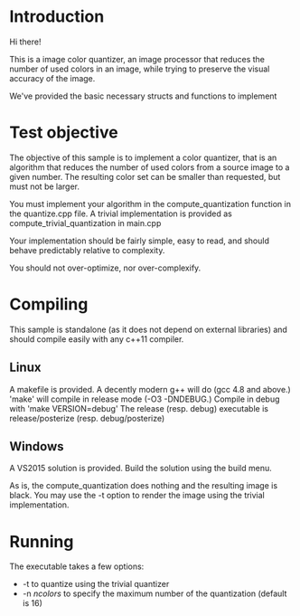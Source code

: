 
Introduction
============

Hi there!

This is a image color quantizer, an image processor that reduces the number of used colors in an image, while trying to preserve the visual accuracy of the image.

We've provided the basic necessary structs and functions to implement 


Test objective
==============

The objective of this sample is to implement a color quantizer, that is an algorithm that reduces the number of used colors from a source image to a given number. The resulting color set can be smaller than requested, but must not be larger.

You must implement your algorithm in the compute_quantization function in the quantize.cpp file. A trivial implementation is provided as compute_trivial_quantization in main.cpp

Your implementation should be fairly simple, easy to read, and should behave predictably relative to complexity.

You should not over-optimize, nor over-complexify.


Compiling
=========

This sample is standalone (as it does not depend on external libraries) and should compile easily with any c++11 compiler.

## Linux ######
A makefile is provided. A decently modern g++ will do (gcc 4.8 and above.)
'make' will compile in release mode (-O3 -DNDEBUG.)
Compile in debug with 'make VERSION=debug'
The release (resp. debug) executable is release/posterize (resp. debug/posterize)

## Windows ######
A VS2015 solution is provided.
Build the solution using the build menu.

As is, the compute_quantization does nothing and the resulting image is black. You may use the -t option to render the image using the trivial implementation.


Running
=======

The executable takes a few options:

  * -t to quantize using the trivial quantizer
  * -n _ncolors_ to specify the maximum number of the quantization (default is 16)
